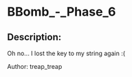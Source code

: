 
# BBomb_-_Phase_6
## Description:
Oh no... I lost the key to my string again :(

Author: treap_treap

